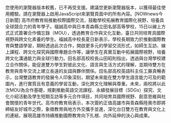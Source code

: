 您使用的瀏覽器版本較舊，已不再受支援。建議您更新瀏覽器版本，以獲得最佳使用體驗。請在瀏覽器上啟用JavaScript來瀏覽頁面中的所有內容。[NOWnews今日新聞] 高市府教育局推動校際國際交流，鼓勵學校拓展教育國際化視野，培養具全球競合力的青年學子。福誠高中與日本青森縣立田名部高等學校，15日以線上方式正式簽署合作備忘錄（MOU），透過教育合作與文化互動，臺日共同培育具國際視野與跨文化素養的學生。福誠高中校長夏日新表示，學校長期致力於推動國際教育與雙語學習，期盼透過此次合作，開啟更多元的學習交流形式，如師生互訪、線上課程、跨文化探究與國際專題合作等，讓學生在真實互動中拓展國際視野，培養跨文化溝通能力與全球行動力。田名部高校校長山田昭則指出，透過與台灣學校建立合作關係，能促進雙方學生對彼此文化、語言與生活方式的理解，並期待雙方在教育與青年交流上建立長遠的友誼與夥伴關係。田名部高校英語科主任工藤真暢表示，台灣雙語教育的發展令人印象深刻，期望未來能在雙方學生語言能力可及的範圍內，進行實質且有意義的學習互動，深化跨文化理解與尊重。未來，兩校將以此次MOU為合作基礎，規劃推動英語交流課程、永續發展目標（SDGs）探究、文化介紹活動及學生短期互訪等多元合作項目，共同培育具國際視野、創意思維與社會關懷的青年世代。高市府教育局表示，本次簽約正值高雄市與青森縣陸奧市即將締結友好城市之際，象徵教育與地方外交攜手並進，深化台日雙方在教育與文化上的連結，展現高雄市持續推動國際教育向下扎根、向外延伸的決心與成果。